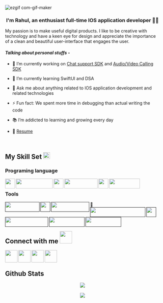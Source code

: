 
<!-- ![Unknown-4](https://user-images.githubusercontent.com/73687578/169331208-4d87fd04-7c8b-43b5-8fc6-42793fca9cef.jpeg)


### Hi there 👋
I am Rahul, my passion is to make useful digital products.
I like to be creative with technology and have a keen eye for design and appreciate the importance of a clean and beautiful user-interface that engages the user.

- :zap: I love math, programming, data science, and books
- 🌱 I’m addicted to learning and growing every day
- :earth_africa: I am currently sharing a little bit of my knowledge to the world through my blogs
- 📫 How to find me: 
  - :bulb: [Medium articles](https://medium.com/@khuyentran1476)
  - :pencil2: [Daily Tips](https://mathdatasimplified.com/)
  - :office: [LinkedIn](https://www.linkedin.com/in/khuyen-tran-1ab926151/)
  - :speaker: [Podcast](https://medium.com/@theartistsofdatascience/why-we-should-be-more-like-winnie-the-pooh-khuyen-tran-on-the-artists-of-data-science-c610c91d4c14)

<div id="badges">
  <a href="your-linkedin-URL">
    <img src="https://img.shields.io/badge/LinkedIn-blue?style=for-the-badge&logo=linkedin&logoColor=white" alt="LinkedIn Badge"/>
  </a>
  <a href="https://ibb.co/w4JfJ8r"><img src="https://i.ibb.co/HqNjNRp/Unknown.png" alt="Unknown" border="0"></a>
  <a href="your-youtube-URL">
    <img src="https://img.shields.io/badge/YouTube-red?style=for-the-badge&logo=youtube&logoColor=white" alt="Youtube Badge"/>
  </a>
  <a href="your-twitter-URL">
    <img src="https://img.shields.io/badge/Twitter-blue?style=for-the-badge&logo=twitter&logoColor=white" alt="Twitter Badge"/>
  </a>
</div>


## Hey 👋, This is Rahul Verma
[![Gmail Badge](https://img.shields.io/badge/-vermarahul1454@gmail.com-c14438?style=flat&logo=Gmail&logoColor=white&link=mailto:vermarahul1454@gmail.com)](mailto:vermarahul1454@gmail.com) 
[![Linkedin Badge](https://img.shields.io/badge/-rahulverma210545190-0072b1?style=flat&logo=Linkedin&logoColor=white&link=https://www.linkedin.com/in/rahulverma210545190/)](https://www.linkedin.com/in/rahulverma210545190/) [![Github Badge](https://img.shields.io/badge/-vermarahul1454-grey?style=flat&logo=github&logoColor=white&link=https://github.com/vermarahul1454/)](https://www.github.com/vermarahul1454/) <p align='left'>My passion is to make useful digital products. I like to be creative with technology and have a keen eye for design and appreciate the importance of a clean and beautiful user-interface that engages the user.</p><p align='left'> You can view my resume <a href='drive.google.com/will_uplaod_later ' target=_blank><u>here</u>.</a></p>
## Some of my Github Stats
<p align=left> <img src=https://komarev.com/ghpvc/?username=vermarahul1454 alt=vermarahul1454 /> </p>

[![Github stats](https://github-readme-stats.vercel.app/api?username=vermarahul1454&show_icons=true&include_all_commits=true)](https://github.com/vermarahul1454/github-readme-stats)
[![Top Langs](https://github-readme-stats.vercel.app/api/top-langs/?username=vermarahul1454&layout=compact)](https://github.com/vermarahul1454/github-readme-stats) -->


<!-- ![ezgif com-gif-maker](https://user-images.githubusercontent.com/73687578/169656864-b0c5045d-08b9-423a-aafa-893e61719d70.gif)


### <div align="center">I'm Rahul, an enthusiast full-time IOS application developer 👨‍💻 
My passion is to make useful digital products. I like to be creative with technology and have a keen eye for design and appreciate the importance of a clean and beautiful user-interface that engages the user.</div>  
  

#### **Talking about personal stuffs -**  
  

- 🔭 I’m currently working on [Chat support SDK](https://github.com/Jungle-Works/Hippo-iOS-SDK) and [Audio/Video Calling SDK](https://github.com/Jungle-Works/HippoCallClient)  
  

- 🌱 I’m currently learning SwiftUI and DSA  
  

- 💬 Ask me about anything related to IOS application development and related technologies  
  

- ⚡ Fun fact: We spent more time in debugging than actual writing the code  
  

- 📚 I’m addicted to learning and growing every day  
  

- 📝 [Resume](http://example/com)  
  

<br/>  


## My Skill Set  <img src = "https://media2.giphy.com/media/QssGEmpkyEOhBCb7e1/giphy.gif?cid=ecf05e47a0n3gi1bfqntqmob8g9aid1oyj2wr3ds3mg700bl&rid=giphy.gif" width = 32px /> 


<p>
  &emsp;
    <a href="#"><img alt="Codepen" src="https://img.shields.io/badge/Codepen-000000?style=for-the-badge&logo=codepen&logoColor=white"></a>
  &emsp;
    <a href="#"><img alt="Git" src="https://img.shields.io/badge/Git-F05032?style=for-the-badge&logo=git&logoColor=white"></a>
  &emsp;
    <a href="#"><img alt="Linux" src="https://img.shields.io/badge/Linux-FCC624?style=for-the-badge&logo=linux&logoColor=black"></a>
  &emsp;
    <a href="#"><img alt="Google Colab" src="https://img.shields.io/badge/Colab-F9AB00?style=for-the-badge&logo=googlecolab&color=525252"></a>
  &emsp;
    <a href="#"><img alt="Visual Studio Code" src="https://img.shields.io/badge/Visual_Studio_Code-0078D4?style=for-the-badge&logo=visual%20studio%20code&logoColor=white"></a>
  &emsp;
    <a href="#"><img alt="Stack Overflow" src="https://img.shields.io/badge/Stack_Overflow-FE7A16?style=for-the-badge&logo=stack-overflow&logoColor=white"></a>
&emsp;
    <a href="#"><img alt="Stack Overflow" src="https://img.shields.io/badge/manjaro-35BF5C?style=for-the-badge&logo=manjaro&logoColor=white"></a>
    &emsp;
    <a href="#"><img alt="Docker" src="https://img.shields.io/badge/Docker-2CA5E0?style=for-the-badge&logo=docker&logoColor=white"></a>
     &emsp;
    <a href="#"><img alt="Postman" src="https://img.shields.io/badge/Postman-FF6C37?style=for-the-badge&logo=Postman&logoColor=white"></a>
     &emsp;
    <a href="#"><img alt="AWS" src="https://img.shields.io/badge/Amazon_AWS-232F3E?style=for-the-badge&logo=amazon-aws&logoColor=white"></a>
    &emsp;
    <a href="#"><img alt="Trello" src="https://img.shields.io/badge/Trello-0052CC?style=for-the-badge&logo=trello&logoColor=white"></a>
    &emsp;
     <a href="#"><img alt="TFigma" src="https://img.shields.io/badge/Figma-F24E1E?style=for-the-badge&logo=figma&logoColor=white"></a>
    &emsp; <a href="#"><img alt="Jira" src="https://img.shields.io/badge/Jira-0052CC?style=for-the-badge&logo=Jira&logoColor=white"></a>
    &emsp;
    
</p>

### Programing language  
<img src="https://img.shields.io/badge/Swift-FA7343?style=for-the-badge&logo=swift&logoColor=white" align="left" height="32" width="" />  
  

<img src="https://img.shields.io/badge/HTML5-E34F26?style=for-the-badge&logo=html5&logoColor=white" align="left" height="32" width="120" />  
  

<img src="https://img.shields.io/badge/CSS3-1572B6?style=for-the-badge&logo=css3&logoColor=white" align="left" height="32" width="" />  
  

<img src="https://img.shields.io/badge/json-5E5C5C?style=for-the-badge&logo=json&logoColor=white" align="left" height="32" width="108" />  
  

<img src="https://img.shields.io/badge/C-00599C?style=for-the-badge&logo=c&logoColor=white" align="left" height="32" width="" />  
  

<img src="https://img.shields.io/badge/C%2B%2B-00599C?style=for-the-badge&logo=c%2B%2B&logoColor=white" align="left" height="32" width="100" />  
  

<br/>  


### Tools  
  
  

<img src="https://img.shields.io/badge/Xcode-007ACC?style=flat-square&logo=Xcode&logoColor=white" align="left" height="32" width="112" />  
  

<img src="https://img.shields.io/badge/Cocoapods-380101?style=for-the-badge&logo=cocoapods&logoColor=white" align="left" height="32" width="" />  
  

<img src="https://img.shields.io/badge/Gitlab-EEE4AB?style=for-the-badge&logo=gitlab&logoColor=white" align="left" height="32" width="124" />  
  

<img src="https://img.shields.io/badge/stackoverflow-d9cfcf?style=for-the-badge&logo=stackoverflow&logoColor=black" align="left" height="32" width="180" />  
  

<img src="https://img.shields.io/badge/Github-171515?style=for-the-badge&logo=github&logoColor=white" align="left" height="32" width="124" />  
  
  
<img src="https://camo.githubusercontent.com/bac5c7f45fe7c116b5f8c9d61c4611b31f635301a841bf8dcf1b89b8fcfa4824/68747470733a2f2f696d672e736869656c64732e696f2f62616467652f66697265626173652d6666636132383f7374796c653d666f722d7468652d6261646765266c6f676f3d6669726562617365266c6f676f436f6c6f723d626c61636b" align="left" height="32" width="140"/>  


<img src="https://camo.githubusercontent.com/879423585ed087f3c973857c43ba7e7d84f52c993d2c937055726339fbf921d9/68747470733a2f2f696d672e736869656c64732e696f2f62616467652f506f73746d616e2d4646364333373f7374796c653d666f722d7468652d6261646765266c6f676f3d506f73746d616e266c6f676f436f6c6f723d7768697465" align="left" height="32" width=""  style="margin-top:120px; display:inline-block" />  
  

<img src="https://camo.githubusercontent.com/4a1038affbb2653ec140936555b3714ddc322526be8567b489e8423a795dea18/68747470733a2f2f696d672e736869656c64732e696f2f62616467652f4669676d612d4632344531453f7374796c653d666f722d7468652d6261646765266c6f676f3d6669676d61266c6f676f436f6c6f723d7768697465" align="left" height="32" width="116" />  
  

<br/>  

  

<br/>  

  

<br/>  


## Connect with me  <img src='https://raw.githubusercontent.com/ShahriarShafin/ShahriarShafin/main/Assets/handshake.gif' width="100px">

  <a href="https://www.linkedin.com/in/rahul-verma-210545190" target="_blank">
  <img src="https://cdn-icons-png.flaticon.com/512/174/174857.png" align="left" height="40" width="" />  
  </a>

  <a href="https://github.com/vermarahul1454" target="_blank">
  <img src="https://i.postimg.cc/KYX86Bwk/hubgit.png" align="left" height="40" width="" />  
  </a>
  
  <a href="https://instagram.com/rahul.verma_99?igshid=NWRhNmQxMjQ=" target="_blank">
  <img src="https://cdn-icons-png.flaticon.com/512/174/174855.png" align="left" height="40" width="" />  
  </a>
  
  <a href="mailto:vermarahul@gmail.com" target="_blank">
  <img src="https://i.postimg.cc/SQW8KNkz/gmail.png" align="left" height="40" width="" />  
  </a>
  

<br/>  
<br/>  


## Github Stats  
<div align="center"><img src="https://github-readme-stats.vercel.app/api?username=vermarahul1454&show_icons=true&count_private=true&hide_border=true" align="center" /></div>  

<br/>  

<div align="center">
<img src="https://komarev.com/ghpvc/?username=vermarahul1454&&style=flat-square" align="center" />
</div>  

<br /> -->




![ezgif com-gif-maker](https://user-images.githubusercontent.com/73687578/169656864-b0c5045d-08b9-423a-aafa-893e61719d70.gif)


### <div align="center">I'm Rahul, an enthusiast full-time IOS application developer 👨‍💻 
My passion is to make useful digital products. I like to be creative with technology and have a keen eye for design and appreciate the importance of a clean and beautiful user-interface that engages the user.</div>  
  

#### *Talking about personal stuffs -*  
  

- 🔭 I’m currently working on [Chat support SDK](https://github.com/Jungle-Works/Hippo-iOS-SDK) and [Audio/Video Calling SDK](https://github.com/Jungle-Works/HippoCallClient)  
  

- 🌱 I’m currently learning SwiftUI and DSA  
  

- 💬 Ask me about anything related to IOS application development and related technologies  
  

- ⚡ Fun fact: We spent more time in debugging than actual writing the code  
  

- 📚 I’m addicted to learning and growing every day  
  

- 📝 [Resume](http://example/com)  
  

<br/>  

## My Skill Set  <span><img src= "https://media2.giphy.com/media/QssGEmpkyEOhBCb7e1/giphy.gif?cid=ecf05e47a0n3gi1bfqntqmob8g9aid1oyj2wr3ds3mg700bl&rid=giphy.gif" width="22" /></span>

### Programing language  
<img src="https://img.shields.io/badge/Swift-FA7343?style=for-the-badge&logo=swift&logoColor=white" align="left" height="32" width="" />  

<img src="https://img.shields.io/badge/HTML5-E34F26?style=for-the-badge&logo=html5&logoColor=white" align="left" height="32" width="120" />

<img src="https://img.shields.io/badge/CSS3-1572B6?style=for-the-badge&logo=css3&logoColor=white" align="left" height="32" width="" />  
  
<img src="https://img.shields.io/badge/json-5E5C5C?style=for-the-badge&logo=json&logoColor=white" align="left" height="32" width="108" />  

<img src="https://img.shields.io/badge/C-00599C?style=for-the-badge&logo=c&logoColor=white" align="left" height="32" width="" />  
 
<img src="https://img.shields.io/badge/C%2B%2B-00599C?style=for-the-badge&logo=c%2B%2B&logoColor=white" align="left" height="32" width="100" />  
  

<br/>  


### Tools  
  
<p>
<a href="">
<img src="https://img.shields.io/badge/Xcode-007ACC?style=flat-square&logo=Xcode&logoColor=white" align="left" height="32" width="112" />  
</a>
&emsp;
<a href=""><img src="https://img.shields.io/badge/Cocoapods-380101?style=for-the-badge&logo=cocoapods&logoColor=white" align="left" height="32" width="" /> </a>
&emsp;
<a href="">
<img src="https://img.shields.io/badge/Gitlab-EEE4AB?style=for-the-badge&logo=gitlab&logoColor=white" align="left" height="32" width="124" />  
</a>
&emsp;
<a href="">
<img src="https://img.shields.io/badge/stackoverflow-d9cfcf?style=for-the-badge&logo=stackoverflow&logoColor=black" align="left" height="32" width="180" />  
</a>
&emsp;
<a href="">
<img src="https://img.shields.io/badge/Github-171515?style=for-the-badge&logo=github&logoColor=white" align="left" height="32" width="auto" /> 
</a>
&emsp;
<a href="">
<img src="https://camo.githubusercontent.com/bac5c7f45fe7c116b5f8c9d61c4611b31f635301a841bf8dcf1b89b8fcfa4824/68747470733a2f2f696d672e736869656c64732e696f2f62616467652f66697265626173652d6666636132383f7374796c653d666f722d7468652d6261646765266c6f676f3d6669726562617365266c6f676f436f6c6f723d626c61636b" align="left" height="32" width="140"/> 
</a> 
&emsp;  
<a href="">
<img src="https://camo.githubusercontent.com/879423585ed087f3c973857c43ba7e7d84f52c993d2c937055726339fbf921d9/68747470733a2f2f696d672e736869656c64732e696f2f62616467652f506f73746d616e2d4646364333373f7374796c653d666f722d7468652d6261646765266c6f676f3d506f73746d616e266c6f676f436f6c6f723d7768697465" align="left" height="32" width="116" />
</a>
&emsp;
<a href="">
<img src="https://camo.githubusercontent.com/4a1038affbb2653ec140936555b3714ddc322526be8567b489e8423a795dea18/68747470733a2f2f696d672e736869656c64732e696f2f62616467652f4669676d612d4632344531453f7374796c653d666f722d7468652d6261646765266c6f676f3d6669676d61266c6f676f436f6c6f723d7768697465" align="left" height="32" width="116" />  
</a>
&emsp;
</p>
<br/>  

<br/>  


## Connect with me  <img src='https://raw.githubusercontent.com/ShahriarShafin/ShahriarShafin/main/Assets/handshake.gif' width="40">

  <a href="https://www.linkedin.com/in/rahul-verma-210545190" target="_blank">
  <img src="https://cdn-icons-png.flaticon.com/512/174/174857.png" align="left" height="40" width="" />  
  </a>

  <a href="https://github.com/vermarahul1454" target="_blank">
  <img src="https://i.postimg.cc/KYX86Bwk/hubgit.png" align="left" height="40" width="" />  
  </a>
  
  <a href="https://instagram.com/rahul.verma_99?igshid=NWRhNmQxMjQ=" target="_blank">
  <img src="https://cdn-icons-png.flaticon.com/512/174/174855.png" align="left" height="40" width="" />  
  </a>
  
  <a href="mailto:vermarahul@gmail.com" target="_blank">
  <img src="https://i.postimg.cc/SQW8KNkz/gmail.png" align="left" height="40" width="" />  
  </a>
  

<br/>  
<br/>  


## Github Stats  
<div align="center"><img src="https://github-readme-stats.vercel.app/api?username=vermarahul1454&show_icons=true&count_private=true&hide_border=true" align="center" /></div>  

<br/>  

<div align="center">
<img src="https://komarev.com/ghpvc/?username=vermarahul1454&&style=flat-square" align="center" />
</div>  

<br />

